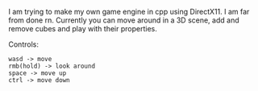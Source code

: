 I am trying to make my own game engine in cpp using DirectX11. I am far from done rn. Currently you can move around in a 3D scene, add and remove cubes and play with their properties. 

Controls: 

    wasd -> move
    rmb(hold) -> look around
    space -> move up
    ctrl -> move down
